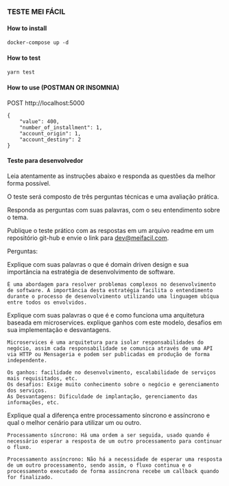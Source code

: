 ### TESTE MEI FÁCIL

#### How to install

    docker-compose up -d

#### How to test

    yarn test

#### How to use (POSTMAN OR INSOMNIA)

POST http://localhost:5000

```
{
    "value": 400,
    "number_of_installment": 1,
    "account_origin": 1,
    "account_destiny": 2
}
```

#### Teste para desenvolvedor

Leia atentamente as instruções abaixo e responda as questões da melhor forma possível.

O teste será composto de três perguntas técnicas e uma avaliação prática.

Responda as perguntas com suas palavras, com o seu entendimento sobre o tema.

Publique o teste prático com as respostas em um arquivo readme em um repositório git-hub e envie o link para dev@meifacil.com.


Perguntas:

Explique com suas palavras o que é domain driven design e sua importância na estratégia de desenvolvimento de software.

    É uma abordagem para resolver problemas complexos no desenvolvimento de software. A importância desta estratégia facilita o entendimento durante o processo de desenvolvimento utilizando uma linguagem ubíqua entre todos os envolvidos.

Explique com suas palavras o que é e como funciona uma arquitetura baseada em microservices. explique ganhos com este modelo, desafios em sua implementação e desvantagens.

    Microservices é uma arquitetura para isolar responsabilidades do negócio, assim cada responsabilidade se comunica através de uma API via HTTP ou Mensageria e podem ser publicadas em produção de forma independente.

    Os ganhos: facilidade no desenvolvimento, escalabilidade de serviços mais requisitados, etc.
    Os desafios: Exige muito conhecimento sobre o negócio e gerenciamento dos serviços.
    As Desvantagens: Dificuldade de implantação, gerenciamento das informações, etc.

Explique qual a diferença entre processamento síncrono e assíncrono e qual o melhor cenário para utilizar um ou outro.

    Processamento síncrono: Há uma ordem a ser seguida, usado quando é necessário esperar a resposta de um outro processamento para continuar o fluxo.
    
    Processamento assíncrono: Não há a necessidade de esperar uma resposta de um outro processamento, sendo assim, o fluxo continua e o processamento executado de forma assíncrona recebe um callback quando for finalizado.
